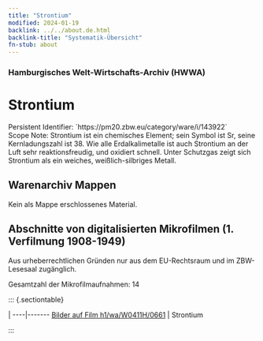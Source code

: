 ```yaml
---
title: "Strontium"
modified: 2024-01-19
backlink: ../../about.de.html
backlink-title: "Systematik-Übersicht"
fn-stub: about
---
```


### Hamburgisches Welt-Wirtschafts-Archiv (HWWA)

# Strontium

<div class="hint">Persistent Identifier: `https://pm20.zbw.eu/category/ware/i/143922`</div>

<div class="hint">
Scope Note: Strontium ist ein chemisches Element; sein Symbol ist Sr, seine Kernladungszahl ist 38. Wie alle Erdalkalimetalle ist auch Strontium an der Luft sehr reaktionsfreudig, und oxidiert schnell. Unter Schutzgas zeigt sich Strontium als ein weiches, weißlich-silbriges Metall.
</div>





## Warenarchiv Mappen





Kein als Mappe erschlossenes Material.



<a id="filmsections" />

## Abschnitte von digitalisierten Mikrofilmen (1. Verfilmung 1908-1949)

<p>Aus urheberrechtlichen Gründen nur aus dem EU-Rechtsraum und im ZBW-Lesesaal zugänglich.</p>


<p>Gesamtzahl der Mikrofilmaufnahmen: 14</p>





::: {.sectiontable}

 | 
----|-------
<a class="btn" href="https://pm20.zbw.eu/film/h1/wa/W0411H/0661" rel="nofollow">Bilder auf Film h1/wa/W0411H/0661</a> | Strontium


:::

















